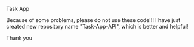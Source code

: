 Task App

Because of some problems, please do not use these code!!!
I have just created new repository name "Task-App-API", which is better and helpful!

Thank you
